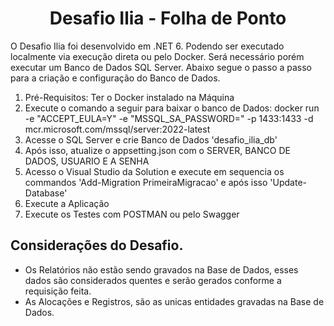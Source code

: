 <h1 align="center"> Desafio Ilia - Folha de Ponto </h1>

O Desafio Ilia foi desenvolvido em .NET 6. Podendo ser executado localmente via execução direta ou pelo Docker. Será necessário porém executar um Banco de Dados SQL Server. Abaixo segue o passo a passo para a criação e configuração do Banco de Dados.

<ol>
  <li>Pré-Requisitos: Ter o Docker instalado na Máquina</li>
  <li>Execute o comando a seguir para baixar o banco de Dados: docker run -e "ACCEPT_EULA=Y" -e "MSSQL_SA_PASSWORD=<SENHA>" -p 1433:1433 -d mcr.microsoft.com/mssql/server:2022-latest</li>
  <li>Acesse o SQL Server e crie Banco de Dados 'desafio_ilia_db' </li>
  <li>Após isso, atualize o appsetting.json com o SERVER, BANCO DE DADOS, USUARIO E A SENHA </li>
  <li>Acesso o Visual Studio da Solution e execute em sequencia os commandos 'Add-Migration PrimeiraMigracao' e após isso 'Update-Database'</li>
  <li>Execute a Aplicação</li>
  <li>Execute os Testes com POSTMAN ou pelo Swagger</li>
</ol>  

<h2>Considerações do Desafio.</h2>
<ul>
  <li>Os Relatórios não estão sendo gravados na Base de Dados, esses dados são considerados quentes e serão gerados conforme a requisição feita.</li>
  <li>As Alocações e Registros, são as unicas entidades gravadas na Base de Dados.</li>
</ul>
